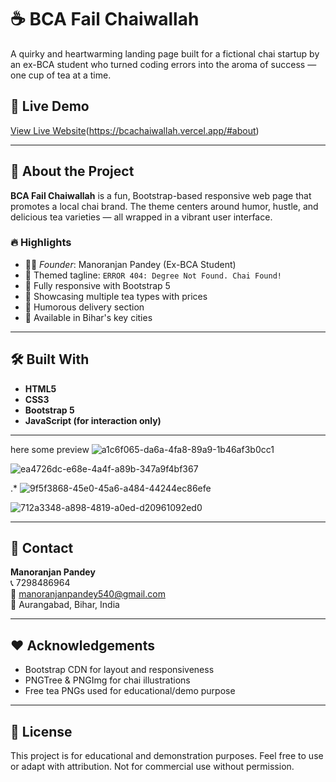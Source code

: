 # ☕ BCA Fail Chaiwallah

A quirky and heartwarming landing page built for a fictional chai startup by an ex-BCA student who turned coding errors into the aroma of success — one cup of tea at a time.

## 🚀 Live Demo

[View Live Website](#)(https://bcachaiwallah.vercel.app/#about)

---

## 📖 About the Project

**BCA Fail Chaiwallah** is a fun, Bootstrap-based responsive web page that promotes a local chai brand. The theme centers around humor, hustle, and delicious tea varieties — all wrapped in a vibrant user interface.

### 🔥 Highlights

- 🧑‍💻 *Founder*: Manoranjan Pandey (Ex-BCA Student)
- 🤖 Themed tagline: `ERROR 404: Degree Not Found. Chai Found!`
- 📱 Fully responsive with Bootstrap 5
- 🍵 Showcasing multiple tea types with prices
- 🚚 Humorous delivery section
- 🌆 Available in Bihar's key cities

---

## 🛠️ Built With

- **HTML5**
- **CSS3**
- **Bootstrap 5**
- **JavaScript (for interaction only)**

---
here some preview
![a1c6f065-da6a-4fa8-89a9-1b46af3b0cc1](https://github.com/user-attachments/assets/0d89a139-6a86-46a6-9792-49918cb2e277)


![ea4726dc-e68e-4a4f-a89b-347a9f4bf367](https://github.com/user-attachments/assets/8a730f1f-e3c0-4ba1-8529-811f62ba39d0)

.*
![9f5f3868-45e0-45a6-a484-44244ec86efe](https://github.com/user-attachments/assets/552558f5-6845-43ff-a7da-9ea8c9210e0b)


![712a3348-a898-4819-a0ed-d20961092ed0](https://github.com/user-attachments/assets/7346fe08-06a4-4ab1-b8d3-23a1c8da3b91)



---

## 📩 Contact

**Manoranjan Pandey**  
📞 7298486964  
📧 manoranjanpandey540@gmail.com  
📍 Aurangabad, Bihar, India

---

## ❤️ Acknowledgements

- Bootstrap CDN for layout and responsiveness  
- PNGTree & PNGImg for chai illustrations  
- Free tea PNGs used for educational/demo purpose

---

## 📜 License

This project is for educational and demonstration purposes. Feel free to use or adapt with attribution. Not for commercial use without permission.



